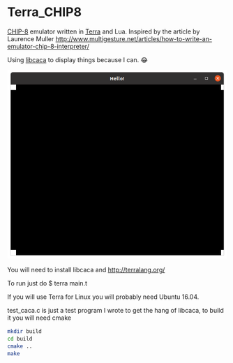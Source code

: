 Terra\_CHIP8
============

[CHIP-8](https://en.wikipedia.org/wiki/CHIP-8) emulator written in [Terra](http://terralang.org/index.html) and Lua. Inspired by the article by Laurence Muller http://www.multigesture.net/articles/how-to-write-an-emulator-chip-8-interpreter/

Using [libcaca](http://caca.zoy.org/wiki/libcaca) to display things because I can. :joy:

![Screenshot running test.bin](test_program.png)

You will need to install libcaca and http://terralang.org/

To run just do $ terra main.t

If you will use Terra for Linux you will probably need Ubuntu 16.04.

test\_caca.c is just a test program I wrote to get the hang of libcaca, to build it you will need cmake

```bash
mkdir build
cd build
cmake ..
make
```
